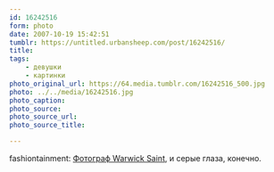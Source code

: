 ```yaml
---
id: 16242516
form: photo
date: 2007-10-19 15:42:51
tumblr: https://untitled.urbansheep.com/post/16242516/
title:
tags:
    - девушки
    - картинки
photo_original_url: https://64.media.tumblr.com/16242516_500.jpg
photo: ../../media/16242516.jpg
photo_caption:
photo_source:
photo_source_url:
photo_source_title:

---
```


<p>fashiontainment: <a href="http://community.livejournal.com/fashiontainment/18025.html?style=mine"> Фотограф Warwick Saint</a>, и серые глаза, конечно.</p>
